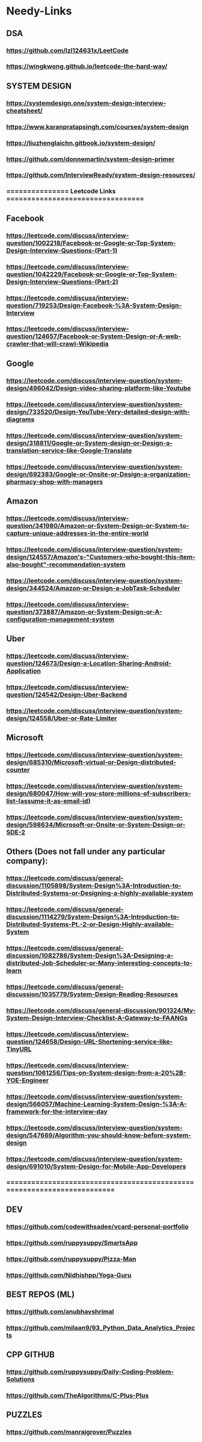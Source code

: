 # Needy-Links
## DSA
### https://github.com/lzl124631x/LeetCode
### https://wingkwong.github.io/leetcode-the-hard-way/
## SYSTEM DESIGN
### https://systemdesign.one/system-design-interview-cheatsheet/
### https://www.karanpratapsingh.com/courses/system-design
### https://liuzhenglaichn.gitbook.io/system-design/
### https://github.com/donnemartin/system-design-primer
### https://github.com/InterviewReady/system-design-resources/
### =============== Leetcode Links =================================
## Facebook
### https://leetcode.com/discuss/interview-question/1002218/Facebook-or-Google-or-Top-System-Design-Interview-Questions-(Part-1)
### https://leetcode.com/discuss/interview-question/1042229/Facebook-or-Google-or-Top-System-Design-Interview-Questions-(Part-2)
### https://leetcode.com/discuss/interview-question/719253/Design-Facebook-%3A-System-Design-Interview
### https://leetcode.com/discuss/interview-question/124657/Facebook-or-System-Design-or-A-web-crawler-that-will-crawl-Wikipedia

## Google
### https://leetcode.com/discuss/interview-question/system-design/496042/Design-video-sharing-platform-like-Youtube
### https://leetcode.com/discuss/interview-question/system-design/733520/Design-YouTube-Very-detailed-design-with-diagrams
### https://leetcode.com/discuss/interview-question/system-design/318811/Google-or-System-design-or-Design-a-translation-service-like-Google-Translate
### https://leetcode.com/discuss/interview-question/system-design/692383/Google-or-Onsite-or-Design-a-organization-pharmacy-shop-with-managers

## Amazon
### https://leetcode.com/discuss/interview-question/341980/Amazon-or-System-Design-or-System-to-capture-unique-addresses-in-the-entire-world
### https://leetcode.com/discuss/interview-question/system-design/124557/Amazon's-"Customers-who-bought-this-item-also-bought"-recommendation-system
### https://leetcode.com/discuss/interview-question/system-design/344524/Amazon-or-Design-a-JobTask-Scheduler
### https://leetcode.com/discuss/interview-question/373887/Amazon-or-System-Design-or-A-configuration-management-system

## Uber
### https://leetcode.com/discuss/interview-question/124673/Design-a-Location-Sharing-Android-Application
### https://leetcode.com/discuss/interview-question/124542/Design-Uber-Backend
### https://leetcode.com/discuss/interview-question/system-design/124558/Uber-or-Rate-Limiter

## Microsoft
### https://leetcode.com/discuss/interview-question/system-design/685310/Microsoft-virtual-or-Design-distributed-counter
### https://leetcode.com/discuss/interview-question/system-design/680047/How-will-you-store-millions-of-subscribers-list-(assume-it-as-email-id)
### https://leetcode.com/discuss/interview-question/system-design/598634/Microsoft-or-Onsite-or-System-Design-or-SDE-2

## Others (Does not fall under any particular company):
### https://leetcode.com/discuss/general-discussion/1105898/System-Design%3A-Introduction-to-Distributed-Systems-or-Designing-a-highly-available-system
### https://leetcode.com/discuss/general-discussion/1114279/System-Design%3A-Introduction-to-Distributed-Systems-Pt.-2-or-Design-Highly-available-System
### https://leetcode.com/discuss/general-discussion/1082786/System-Design%3A-Designing-a-distributed-Job-Scheduler-or-Many-interesting-concepts-to-learn
### https://leetcode.com/discuss/general-discussion/1035779/System-Design-Reading-Resources
### https://leetcode.com/discuss/general-discussion/901324/My-System-Design-Interview-Checklist-A-Gateway-to-FAANGs
### https://leetcode.com/discuss/interview-question/124658/Design-URL-Shortening-service-like-TinyURL
### https://leetcode.com/discuss/interview-question/1061256/Tips-on-System-design-from-a-20%2B-YOE-Engineer
### https://leetcode.com/discuss/interview-question/system-design/566057/Machine-Learning-System-Design-%3A-A-framework-for-the-interview-day
### https://leetcode.com/discuss/interview-question/system-design/547669/Algorithm-you-should-know-before-system-design
### https://leetcode.com/discuss/interview-question/system-design/691010/System-Design-for-Mobile-App-Developers
### =======================================================================
## DEV
### https://github.com/codewithsadee/vcard-personal-portfolio
### https://github.com/ruppysuppy/SmartsApp
### https://github.com/ruppysuppy/Pizza-Man
### https://github.com/Nidhishpp/Yoga-Guru
## BEST REPOS (ML)
### https://github.com/anubhavshrimal
### https://github.com/milaan9/93_Python_Data_Analytics_Projects
## CPP GITHUB
### https://github.com/ruppysuppy/Daily-Coding-Problem-Solutions
### https://github.com/TheAlgorithms/C-Plus-Plus
## PUZZLES
### https://github.com/manrajgrover/Puzzles
